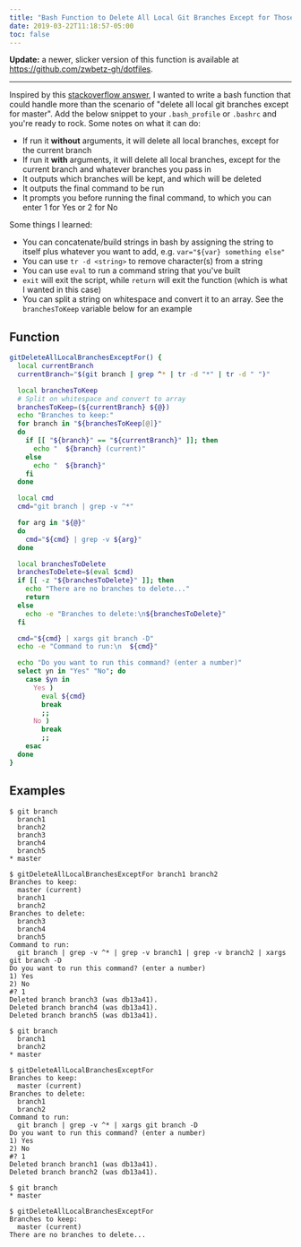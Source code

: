 ```yaml
---
title: "Bash Function to Delete All Local Git Branches Except for Those You Want to Keep"
date: 2019-03-22T11:18:57-05:00
toc: false
---
```


**Update:** a newer, slicker version of this function is available at <https://github.com/zwbetz-gh/dotfiles>.

---

Inspired by this [stackoverflow answer](https://stackoverflow.com/a/28572339), I wanted to write a bash function that could handle more than the scenario of "delete all local git branches except for master". Add the below snippet to your `.bash_profile` or `.bashrc` and you're ready to rock. Some notes on what it can do:

- If run it **without** arguments, it will delete all local branches, except for the current branch
- If run it **with** arguments, it will delete all local branches, except for the current branch and whatever branches you pass in
- It outputs which branches will be kept, and which will be deleted
- It outputs the final command to be run 
- It prompts you before running the final command, to which you can enter 1 for Yes or 2 for No

Some things I learned: 

- You can concatenate/build strings in bash by assigning the string to itself plus whatever you want to add, e.g. `var="${var} something else"`
- You can use `tr -d <string>` to remove character(s) from a string
- You can use `eval` to run a command string that you've built 
- `exit` will exit the script, while `return` will exit the function (which is what I wanted in this case)
- You can split a string on whitespace and convert it to an array. See the `branchesToKeep` variable below for an example 

## Function

```bash
gitDeleteAllLocalBranchesExceptFor() {
  local currentBranch
  currentBranch="$(git branch | grep ^* | tr -d "*" | tr -d " ")"

  local branchesToKeep
  # Split on whitespace and convert to array
  branchesToKeep=(${currentBranch} ${@})
  echo "Branches to keep:"
  for branch in "${branchesToKeep[@]}"
  do
    if [[ "${branch}" == "${currentBranch}" ]]; then
      echo "  ${branch} (current)"
    else
      echo "  ${branch}"
    fi
  done

  local cmd
  cmd="git branch | grep -v ^*"

  for arg in "${@}"
  do
    cmd="${cmd} | grep -v ${arg}"
  done

  local branchesToDelete
  branchesToDelete=$(eval $cmd)
  if [[ -z "${branchesToDelete}" ]]; then
    echo "There are no branches to delete..."
    return
  else
    echo -e "Branches to delete:\n${branchesToDelete}"
  fi

  cmd="${cmd} | xargs git branch -D"
  echo -e "Command to run:\n  ${cmd}"

  echo "Do you want to run this command? (enter a number)"
  select yn in "Yes" "No"; do
    case $yn in
      Yes )
        eval ${cmd}
        break
        ;;
      No )
        break
        ;;
    esac
  done
}
```

## Examples

```
$ git branch
  branch1
  branch2
  branch3
  branch4
  branch5
* master

$ gitDeleteAllLocalBranchesExceptFor branch1 branch2
Branches to keep:
  master (current)
  branch1
  branch2
Branches to delete:
  branch3
  branch4
  branch5
Command to run:
  git branch | grep -v ^* | grep -v branch1 | grep -v branch2 | xargs git branch -D
Do you want to run this command? (enter a number)
1) Yes
2) No
#? 1
Deleted branch branch3 (was db13a41).
Deleted branch branch4 (was db13a41).
Deleted branch branch5 (was db13a41).

$ git branch
  branch1
  branch2
* master

$ gitDeleteAllLocalBranchesExceptFor
Branches to keep:
  master (current)
Branches to delete:
  branch1
  branch2
Command to run:
  git branch | grep -v ^* | xargs git branch -D
Do you want to run this command? (enter a number)
1) Yes
2) No
#? 1
Deleted branch branch1 (was db13a41).
Deleted branch branch2 (was db13a41).

$ git branch
* master

$ gitDeleteAllLocalBranchesExceptFor
Branches to keep:
  master (current)
There are no branches to delete...
```
